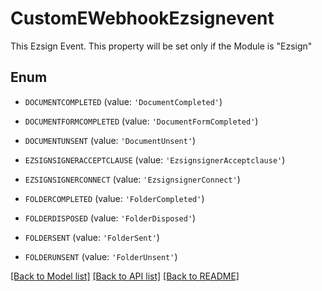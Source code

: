 # CustomEWebhookEzsignevent

This Ezsign Event. This property will be set only if the Module is \"Ezsign\"

## Enum

* `DOCUMENTCOMPLETED` (value: `'DocumentCompleted'`)

* `DOCUMENTFORMCOMPLETED` (value: `'DocumentFormCompleted'`)

* `DOCUMENTUNSENT` (value: `'DocumentUnsent'`)

* `EZSIGNSIGNERACCEPTCLAUSE` (value: `'EzsignsignerAcceptclause'`)

* `EZSIGNSIGNERCONNECT` (value: `'EzsignsignerConnect'`)

* `FOLDERCOMPLETED` (value: `'FolderCompleted'`)

* `FOLDERDISPOSED` (value: `'FolderDisposed'`)

* `FOLDERSENT` (value: `'FolderSent'`)

* `FOLDERUNSENT` (value: `'FolderUnsent'`)

[[Back to Model list]](../README.md#documentation-for-models) [[Back to API list]](../README.md#documentation-for-api-endpoints) [[Back to README]](../README.md)


